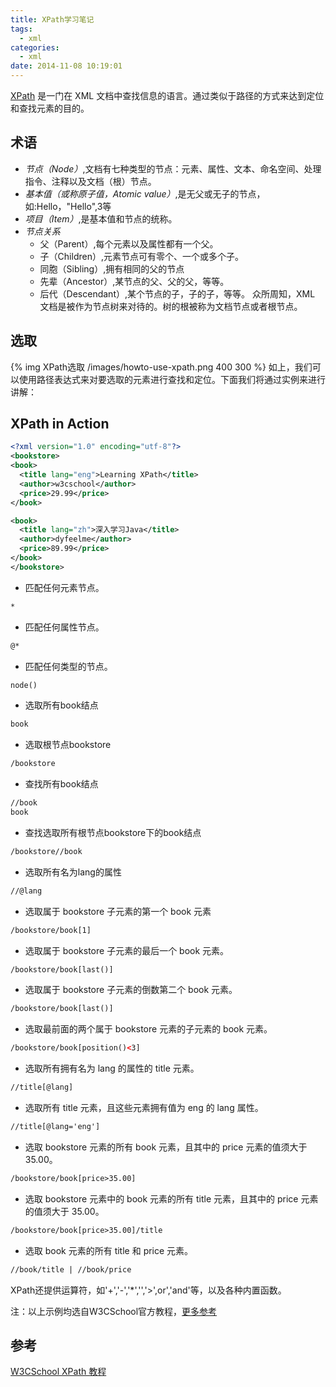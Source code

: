 ```yaml
---
title: XPath学习笔记
tags:
  - xml
categories:
  - xml
date: 2014-11-08 10:19:01
---
```


[XPath](http://www.w3school.com.cn/xpath/index.asp) 是一门在 XML 文档中查找信息的语言。通过类似于路径的方式来达到定位和查找元素的目的。
<!-- more -->

## 术语 ##
* _节点（Node）_,文档有七种类型的节点：元素、属性、文本、命名空间、处理指令、注释以及文档（根）节点。
* _基本值（或称原子值，Atomic value）_,是无父或无子的节点，如:Hello，"Hello",3等
* _项目（Item）_,是基本值和节点的统称。
* _节点关系_
	* 父（Parent）,每个元素以及属性都有一个父。
	* 子（Children）,元素节点可有零个、一个或多个子。
	* 同胞（Sibling）,拥有相同的父的节点
	* 先辈（Ancestor）,某节点的父、父的父，等等。
	* 后代（Descendant）,某个节点的子，子的子，等等。
众所周知，XML 文档是被作为节点树来对待的。树的根被称为文档节点或者根节点。

## 选取 ##
{% img XPath选取 /images/howto-use-xpath.png 400 300 %}
如上，我们可以使用路径表达式来对要选取的元素进行查找和定位。下面我们将通过实例来进行讲解：

## XPath in Action ##
``` xml
<?xml version="1.0" encoding="utf-8"?>
<bookstore>
<book>
  <title lang="eng">Learning XPath</title>
  <author>w3cschool</author>
  <price>29.99</price>
</book>

<book>
  <title lang="zh">深入学习Java</title>
  <author>dyfeelme</author>
  <price>89.99</price>
</book>
</bookstore>
```

* 匹配任何元素节点。
``` xml
*
```

* 匹配任何属性节点。
``` xml
@*
```

* 匹配任何类型的节点。
``` xml
node()
```

* 选取所有book结点
``` xml
book
```

* 选取根节点bookstore
``` xml
/bookstore
```

* 查找所有book结点
``` xml
//book
book
```

* 查找选取所有根节点bookstore下的book结点
``` xml
/bookstore//book
```

* 选取所有名为lang的属性
``` xml
//@lang
```

* 选取属于 bookstore 子元素的第一个 book 元素
``` xml
/bookstore/book[1]
```

* 选取属于 bookstore 子元素的最后一个 book 元素。
``` xml
/bookstore/book[last()]
```

* 选取属于 bookstore 子元素的倒数第二个 book 元素。
``` xml
/bookstore/book[last()]
```

* 选取最前面的两个属于 bookstore 元素的子元素的 book 元素。
``` xml
/bookstore/book[position()<3]
```

* 选取所有拥有名为 lang 的属性的 title 元素。
``` xml
//title[@lang]
```

* 选取所有 title 元素，且这些元素拥有值为 eng 的 lang 属性。
``` xml
//title[@lang='eng']
```

* 选取 bookstore 元素的所有 book 元素，且其中的 price 元素的值须大于 35.00。
``` xml
/bookstore/book[price>35.00]
```

* 选取 bookstore 元素中的 book 元素的所有 title 元素，且其中的 price 元素的值须大于 35.00。
``` xml
/bookstore/book[price>35.00]/title
```

* 选取 book 元素的所有 title 和 price 元素。
``` xml
//book/title | //book/price
```
XPath还提供运算符，如'+','-','*','\','>',or','and'等，以及各种内置函数。

注：以上示例均选自W3CSchool官方教程，[更多参考](http://www.w3school.com.cn/xpath)

## 参考 ##
[W3CSchool XPath 教程](http://www.w3school.com.cn/xpath/)